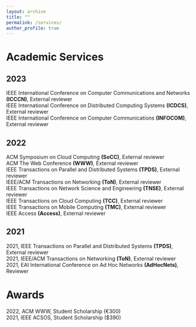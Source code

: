 ```yaml
---
layout: archive
title: ""
permalink: /services/
author_profile: true
---
```


# Academic Services

## 2023

IEEE International Conference on Computer Communications and Networks **(ICCCN)**, External reviewer  
IEEE International Conference on Distributed Computing Systems **(ICDCS)**, External reviewer  
IEEE International Conference on Computer Communications **(INFOCOM)**, External reviewer

## 2022

ACM Symposium on Cloud Computing **(SoCC)**, External reviewer   
ACM The Web Conference **(WWW)**, External reviewer   
IEEE Transactions on Parallel and Distributed Systems **(TPDS)**, External reviewer   
IEEE/ACM Transactions on Networking **(ToN)**, External reviewer   
IEEE Transactions on Network Science and Engineering **(TNSE)**, External reviewer   
IEEE Transactions on Cloud Computing **(TCC)**, External reviewer  
IEEE Transactions on Mobile Computing **(TMC)**, External reviewer   
IEEE Access **(Access)**, External reviewer

## 2021

2021, IEEE Transactions on Parallel and Distributed Systems **(TPDS)**, External reviewer   
2021, IEEE/ACM Transactions on Networking **(ToN)**, External reviewer   
2021, EAI International Conference on Ad Hoc Networks **(AdHocNets)**, Reviewer  

# Awards

2022, ACM WWW, Student Scholarship (€300)  
2021, IEEE ACSOS, Student Scholarship ($390)  
